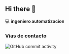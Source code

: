 ## Hi there 👋

:computer: **ingeniero automatizacion**

### Vias de contacto
![GitHub commit activity](https://img.shields.io/github/commit-activity/m/marlonchca3/marlonchca3)


